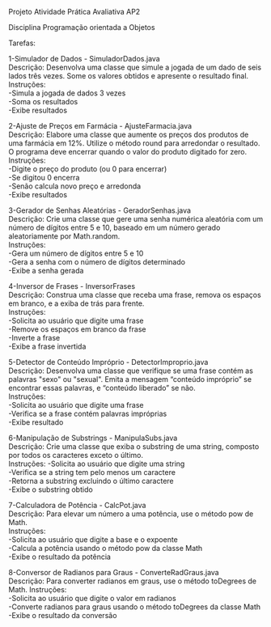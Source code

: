 Projeto Atividade Prática Avaliativa AP2

Disciplina Programação orientada a Objetos

Tarefas:

1-Simulador de Dados - SimuladorDados.java  
Descrição: Desenvolva uma classe que simule a jogada de um dado de seis lados três vezes. Some os valores obtidos e apresente o resultado final.  
Instruções:  
-Simula a jogada de dados 3 vezes  
-Soma os resultados  
-Exibe resultados  

2-Ajuste de Preços em Farmácia - AjusteFarmacia.java  
Descrição: Elabore uma classe que aumente os preços dos produtos de uma farmácia em 12%. Utilize o método round para arredondar o resultado. O programa deve encerrar quando o valor do produto digitado for zero.  
Instruções:  
-Digite o preço do produto (ou 0 para encerrar)  
-Se digitou 0 encerra  
-Senão calcula novo preço e arredonda  
-Exibe resultados  

3-Gerador de Senhas Aleatórias - GeradorSenhas.java   
Descrição: Crie uma classe que gere uma senha numérica aleatória com um número de dígitos entre 5 e 10, baseado em um número gerado aleatoriamente por Math.random.  
Instruções:  
-Gera um número de dígitos entre 5 e 10  
-Gera a senha com o número de dígitos determinado  
-Exibe a senha gerada  

4-Inversor de Frases - InversorFrases  
Descrição: Construa uma classe que receba uma frase, remova os espaços em branco, e a exiba de trás para frente.  
Instruções:  
-Solicita ao usuário que digite uma frase  
-Remove os espaços em branco da frase  
-Inverte a frase  
-Exibe a frase invertida  

5-Detector de Conteúdo Impróprio - DetectorImproprio.java  
Descrição: Desenvolva uma classe que verifique se uma frase contém as palavras "sexo" ou "sexual". Emita a mensagem “conteúdo impróprio” se encontrar essas palavras, e “conteúdo liberado” se não.  
Instruções:  
-Solicita ao usuário que digite uma frase  
-Verifica se a frase contém palavras impróprias  
-Exibe resultado  

6-Manipulação de Substrings - ManipulaSubs.java  
Descrição: Crie uma classe que exiba o substring de uma string, composto por todos os caracteres exceto o último.  
Instruções:
-Solicita ao usuário que digite uma string  
-Verifica se a string tem pelo menos um caractere  
-Retorna a substring excluindo o último caractere  
-Exibe o substring obtido  

7-Calculadora de Potência - CalcPot.java  
Descrição: Para elevar um número a uma potência, use o método pow de Math.  
Instruções:  
-Solicita ao usuário que digite a base e o expoente  
-Calcula a potência usando o método pow da classe Math  
-Exibe o resultado da potência  

8-Conversor de Radianos para Graus  - ConverteRadGraus.java  
Descrição: Para converter radianos em graus, use o método toDegrees de Math.
Instruções:  
-Solicita ao usuário que digite o valor em radianos  
-Converte radianos para graus usando o método toDegrees da classe Math  
-Exibe o resultado da conversão  